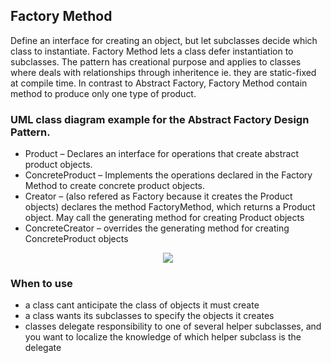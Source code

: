 ## Factory Method

Define an interface for creating an object, but let subclasses decide which class to instantiate. 
Factory Method lets a class defer instantiation to subclasses. The pattern has creational purpose
and applies to classes where deals with relationships through inheritence ie. they are static-fixed 
at compile time. In contrast to Abstract Factory, Factory Method contain method to produce only one
type of product.  


### UML class diagram example for the Abstract Factory Design Pattern.

 - Product – Declares an interface for operations that create abstract product objects.
 - ConcreteProduct – Implements the operations declared in the Factory Method to create concrete product objects.
 - Creator – (also refered as Factory because it creates the Product objects) declares the method FactoryMethod, 
			which returns a Product object. May call the generating method for creating Product objects
 - ConcreteCreator – overrides the generating method for creating ConcreteProduct objects
 
<p align="center">
<img 
src="https://github.com/walidAbbassi/Practical-Design-Patterns-in-modern-cpp/blob/master/Creational/Factory%20Method/FactoryMethod.PNG">
</p>

### When to use

* a class cant anticipate the class of objects it must create
* a class wants its subclasses to specify the objects it creates
* classes delegate responsibility to one of several helper subclasses, and you want to localize the knowledge of which helper subclass is the delegate 
